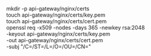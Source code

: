 mkdir -p api-gateway/nginx/certs \
touch api-gateway/nginx/certs/key.pem \
touch api-gateway/nginx/certs/cert.pem \
openssl req -x509 -nodes -days 365 -newkey rsa:2048 \
-keyout api-gateway/nginx/certs/key.pem \
-out api-gateway/nginx/certs/cert.pem \
-subj "/C=/ST=/L=/O=/OU=/CN="